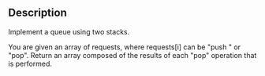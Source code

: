 ## Description
Implement a queue using two stacks.

You are given an array of requests, where requests[i] can be "push <x>" or "pop". Return an array composed 
of the results of each "pop" operation that is performed.